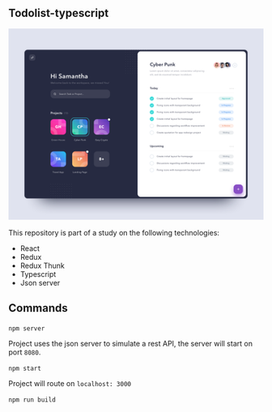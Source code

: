 ## Todolist-typescript

![thumb do projeto](https://github.com/allefbr/todolist-typescript/blob/master/artboard.png)

This repository is part of a study on the following technologies:

- React
- Redux
- Redux Thunk
- Typescript
- Json server

## Commands

`npm server`

Project uses the json server to simulate a rest API, the server will start on port `8080`.

`npm start`

Project will route on `localhost: 3000`

`npm run build`
